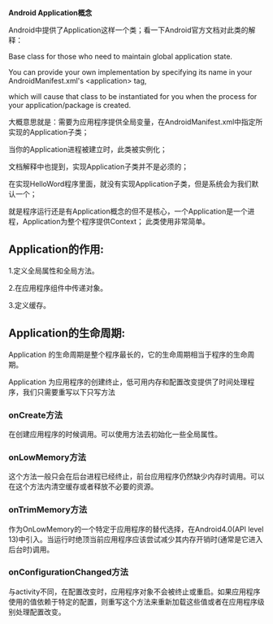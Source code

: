 **Android Application概念**

Android中提供了Application这样一个类；看一下Android官方文档对此类的解释：

Base class for those who need to maintain global application state.

You can provide your own implementation by specifying its name in your AndroidManifest.xml's &lt;application&gt; tag,

which will cause that class to be instantiated for you when the process for your application/package is created.

大概意思就是：需要为应用程序提供全局变量，在AndroidManifest.xml中指定所实现的Application子类；

当你的Application进程被建立时，此类被实例化；

文档解释中也提到，实现Application子类并不是必须的；

在实现HelloWord程序里面，就没有实现Application子类，但是系统会为我们默认一个；

就是程序运行还是有Application概念的但不是核心，一个Application是一个进程，Application为整个程序提供Context； 此类使用非常简单。

## Application的作用:

1.定义全局属性和全局方法。

2.在应用程序组件中传递对象。

3.定义缓存。

## Application的生命周期:

Application 的生命周期是整个程序最长的，它的生命周期相当于程序的生命周期。

Application 为应用程序的创建终止，低可用内存和配置改变提供了时间处理程序，我们只需要重写以下只写方法

### onCreate方法 

在创建应用程序的时候调用。可以使用方法去初始化一些全局属性。

### onLowMemory方法

这个方法一般只会在后台进程已经终止，前台应用程序仍然缺少内存时调用。可以在这个方法内清空缓存或者释放不必要的资源。

### onTrimMemory方法

作为OnLowMemory的一个特定于应用程序的替代选择，在Android4.0\(API level 13\)中引入。当运行时绝顶当前应用程序应该尝试减少其内存开销时\(通常是它进入后台时\)调用。

### onConfigurationChanged方法

与activity不同，在配置改变时，应用程序对象不会被终止或重启。如果应用程序使用的值依赖于特定的配置，则重写这个方法来重新加载这些值或者在应用程序级别处理配置改变。

